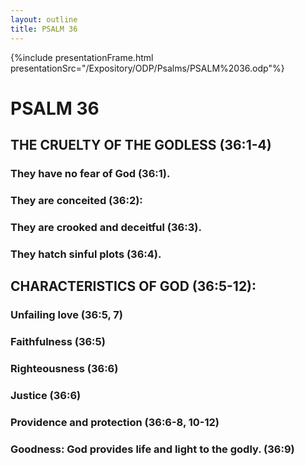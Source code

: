 ```yaml
---
layout: outline
title: PSALM 36
---
```

{%include presentationFrame.html presentationSrc="/Expository/ODP/Psalms/PSALM%2036.odp"%}

# PSALM 36 
## THE CRUELTY OF THE GODLESS (36:1-4) 
###  They have no fear of God (36:1). 
###  They are conceited (36:2): 
###  They are crooked and deceitful (36:3). 
###  They hatch sinful plots (36:4). 
## CHARACTERISTICS OF GOD (36:5-12): 
###  Unfailing love (36:5, 7) 
###  Faithfulness (36:5) 
###  Righteousness (36:6) 
###  Justice (36:6) 
###  Providence and protection (36:6-8, 10-12) 
###  Goodness: God provides life and light to the godly. (36:9) 
